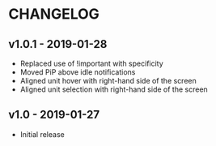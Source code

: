 # CHANGELOG

## v1.0.1 - 2019-01-28

 - Replaced use of !important with specificity
 - Moved PiP above idle notifications
 - Aligned unit hover with right-hand side of the screen
 - Aligned unit selection with right-hand side of the screen

## v1.0 - 2019-01-27

- Initial release